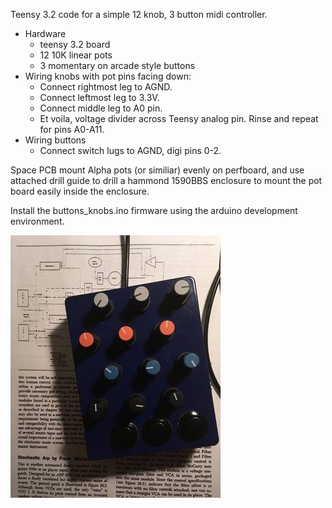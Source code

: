 Teensy 3.2 code for a simple 12 knob, 3 button midi controller.

- Hardware
    - teensy 3.2 board
    - 12 10K linear pots
    - 3 momentary on arcade style buttons
- Wiring knobs
    with pot pins facing down:
    + Connect rightmost leg to AGND.
    + Connect leftmost leg to 3.3V.
    + Connect middle leg to A0 pin.
    + Et voila, voltage divider across Teensy analog pin. Rinse and repeat for pins A0-A11.
- Wiring buttons
    + Connect switch lugs to AGND, digi pins 0-2.

Space PCB mount Alpha pots (or similiar) evenly on perfboard, and use attached drill guide to drill a hammond 1590BBS enclosure to mount the pot board easily inside the enclosure.

Install the buttons_knobs.ino firmware using the arduino development environment.

![knobs-n-butts](knob.jpg "knobs-n-butts")
